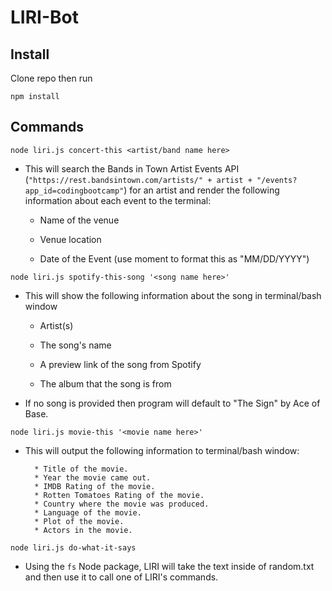 # LIRI-Bot

## Install
Clone repo then run

```
npm install 
```
## Commands

`node liri.js concert-this <artist/band name here>`

   * This will search the Bands in Town Artist Events API (`"https://rest.bandsintown.com/artists/" + artist + "/events?app_id=codingbootcamp"`) for an artist and render the following information about each event to the terminal:

     * Name of the venue

     * Venue location

     * Date of the Event (use moment to format this as "MM/DD/YYYY")

`node liri.js spotify-this-song '<song name here>'`

   * This will show the following information about the song in terminal/bash window

     * Artist(s)

     * The song's name

     * A preview link of the song from Spotify

     * The album that the song is from

   * If no song is provided then program will default to "The Sign" by Ace of Base.

`node liri.js movie-this '<movie name here>'`

   * This will output the following information to terminal/bash window:

     ```
       * Title of the movie.
       * Year the movie came out.
       * IMDB Rating of the movie.
       * Rotten Tomatoes Rating of the movie.
       * Country where the movie was produced.
       * Language of the movie.
       * Plot of the movie.
       * Actors in the movie.
     ```

`node liri.js do-what-it-says`

   * Using the `fs` Node package, LIRI will take the text inside of random.txt and then use it to call one of LIRI's commands.